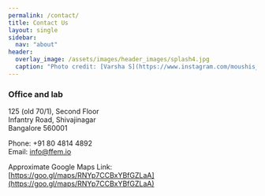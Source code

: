 ```yaml
---
permalink: /contact/
title: Contact Us
layout: single
sidebar:
  nav: "about"
header:
  overlay_image: /assets/images/header_images/splash4.jpg
  caption: "Photo credit: [Varsha S](https://www.instagram.com/moushis_magic/)"
---
```

### Office and lab
125 (old 70/1), Second Floor<br>
Infantry Road, Shivajinagar<br>
Bangalore 560001

Phone: +91 80 4814 4892<br>
Email: [info@ffem.io](mailto:ffem.io)

Approximate Google Maps Link: [https://goo.gl/maps/RNYp7CCBxYBfGZLaA](https://goo.gl/maps/RNYp7CCBxYBfGZLaA)